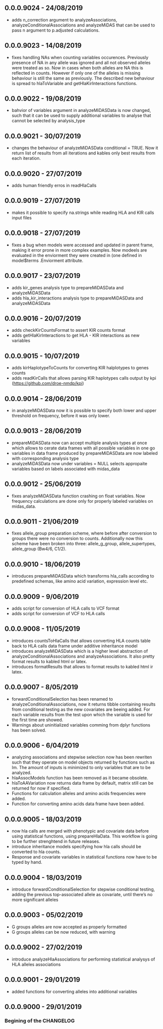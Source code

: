 ## 0.0.0.9024 - 24/08/2019
+ adds n_correction argument to analyzeAssociations, analyzeConditionalAssociations and analyzeMiDAS that can be used to pass n argument to p.adjusted calculations.

## 0.0.0.9023 - 14/08/2019
+ fixes handling NAs when counting variables occurences. Previously presence of NA in any allele was ignored and all not observed alleles were treated as so. Now in cases when both alleles are NA this is reflected in counts. However if only one of the alleles is missing behaviour is still the same as previously. The described new behaviour is spread to hlaToVariable and getHlaKirInteractions functions.

## 0.0.0.9022 - 19/08/2019
+ bahvior of variables argument in analyzeMiDASData is now changed, such that it can be used to supply additional variables to analyse that cannot be selected by analysis_type

## 0.0.0.9021 - 30/07/2019
+ changes the behaviour of analyzeMiDASData conditional = TRUE. Now it return list of results from all iterations and kables only best results from each iteration.

## 0.0.0.9020 - 27/07/2019
+ adds human friendly erros in readHlaCalls

## 0.0.0.9019 - 27/07/2019
+ makes it possible to specify na.strings while reading HLA and KIR calls input files

## 0.0.0.9018 - 27/07/2019
+ fixes a bug when models were accessed and updated in parent frame, making it error prone in more complex examples. Now modeels are evaluated in the enviorment they were created in (one defined in model$terms .Enviorment attribute.

## 0.0.0.9017 - 23/07/2019
+ adds kir_genes analysis type to prepareMiDASData and analyzeMiDASData
+ adds hla_kir_interactions analysis type to prepareMiDASData and analyzeMiDASData

## 0.0.0.9016 - 20/07/2019
+ adds checkKirCountsFormat to assert KIR counts format
+ adds getHlaKirInteractions to get HLA - KIR interactions as new variables

## 0.0.0.9015 - 10/07/2019
+ adds kirHaplotypeToCounts for converting KIR halplotypes to genes counts
+ adds readKirCalls that allows parsing KIR haplotypes calls output by kpi (https://github.com/droe-nmdp/kpi)

## 0.0.0.9014 - 28/06/2019
+ in analyzeMiDASData now it is possible to specify both lower and upper threshold on frequency, before it was only lower.

## 0.0.0.9013 - 28/06/2019
+ prepareMiDASData now can accept multiple analysis types at once which allows to cerate data frames with all possible variables in one go
+ variables in data frame produced by prepareMiDASData are now labeled with corresponding analysis type
+ analyzeMiDASData now under variables = NULL selects appropaite variables based on labels associated with midas_data

## 0.0.0.9012 - 25/06/2019
+ fixes analyzeMiDASData function crashing on float variables. Now frequency calculations are done only for properly labeled variables on midas_data.

## 0.0.0.9011 - 21/06/2019
+ fixes allele_group preparation scheme, where before after conversion to groups 
  there were no conversion to counts. Additionally now this scheme have been broken 
  into three: allele_g_group, allele_supertypes, allele_group (Bw4/6, C1/2).

## 0.0.0.9010 - 18/06/2019
+ introduces prepareMiDASData which transforms hla_calls according to predefined schemas, like
  amino acid variation, expression level etc.

## 0.0.0.9009 - 9/06/2019
+ adds script for conversion of HLA calls to VCF format
+ adds script for conversion of VCF to HLA calls

## 0.0.0.9008 - 11/05/2019
+ introduces countsToHlaCalls that allows converting HLA counts table back to
  HLA calls data frame under additive inheritance model 
+ introduces analyzeMiDASData which is a higher level abstraction of analyzeConditionalAssociations 
  and analyzeAssociations. It also pretty format results to kabled html or latex.
+ introduces formatResults that allows to format results to kabled html ir latex.

## 0.0.0.9007 - 8/05/2019
+ forwardConditionalSelection has been renamed to analyzeConditionalAssociations,
  now it returns tibble containing results from conditional testing as the new
  covariates are beeing added. For each variable results from the test upon which
  the variable is used for the first time are showed.
+ Warnings about uninitialized variables comming from dplyr functions has been 
  solved.

## 0.0.0.9006 - 6/04/2019
+ analyzing associations and stepwise selection now has been rewriten such that
  they operate on model objects returned by functions such as lm. The amount of
  inputs is minimized to only variables that are to be analyzed.
+ hlaAssocModels function has been removed as it became obsolete.
+ hlaToAAVariation now returns data frame by default, matrix still can be
  returned for now if specified.
+ Functions for calculation alleles and amino acids frequencies were added.
+ Function for converting amino acids data frame have been added.


## 0.0.0.9005 - 18/03/2019
+ now hla calls are merged with phenotypic and covariate data before using 
  statistical functions, using prepareHlaData. This workflow is going to be
  further strenghtend in future releases.
+ introduce inheritance models specifying how hla calls should be converted to
  hla counts.
+ Response and covariate variables in statistical functions now have to be typed 
  by hand.

## 0.0.0.9004 - 18/03/2019
+ introduce forwardConditionalSelection for stepwise conditional testing, adding 
  the previous top-associated allele as covariate, until there’s no more significant 
  alleles 

## 0.0.0.9003 - 05/02/2019
+ G groups alleles are now accepted as properly formatted
+ G groups alleles can be now reduced, with warning

## 0.0.0.9002 - 27/02/2019
+ introduce analyzeHlaAssociations for performing statistical analysys of HLA
  alleles associations

## 0.0.0.9001 - 29/01/2019
+ added functions for converting alleles into additional variables 

## 0.0.0.9000 - 29/01/2019
### Begining of the CHANGELOG 

